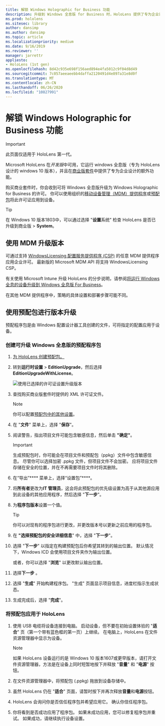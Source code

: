 ```yaml
---
title: 解锁 Windows Holographic for Business 功能
description: 升级到 Windows 全息版 for Business 时，HoloLens 提供了专为企业设计的额外功能。
ms.prod: hololens
ms.sitesec: library
author: dansimp
ms.author: dansimp
ms.topic: article
ms.localizationpriority: medium
ms.date: 9/16/2019
ms.reviewer: ''
manager: jarrettr
appliesto:
- HoloLens (1st gen)
ms.openlocfilehash: 8d42c935e698f156aed894e4fa5012c9f04d8d49
ms.sourcegitcommit: 7c057aeeaeebb4daffa2120491d4e897a31e8d0f
ms.translationtype: MT
ms.contentlocale: zh-CN
ms.lasthandoff: 06/26/2020
ms.locfileid: "10827991"
---
```

# 解锁 Windows Holographic for Business 功能

> [!IMPORTANT]
> 此页面仅适用于 HoloLens 第一代。

Microsoft HoloLens 在*开发版*中可用，它运行 windows 全息版（专为 HoloLens 设计的 windows 10 版本），并且在[商业版套件](hololens-commercial-features.md)中提供了专为企业设计的额外功能。

购买商业套件时，你会收到可将 Windows 全息版升级为 Windows Holographic for Business 的许可。 你可以使用组织的[移动设备管理（MDM）提供程序](#edition-upgrade-by-using-mdm)或[预配包](#edition-upgrade-by-using-a-provisioning-package)将此许可证应用到设备。

> [!TIP]
> 在 Windows 10 版本1803中，可以通过选择 "**设置**系统" 检查 HoloLens 是否已升级到商业版  >  **System**。

## 使用 MDM 升级版本

可通过支持 [WindowsLicensing 配置服务提供程序 (CSP)](https://msdn.microsoft.com/library/windows/hardware/dn904983.aspx) 的任意 MDM 提供程序应用企业许可。 最新版的 Microsoft MDM API 将支持 WindowsLicensing CSP。

有关使用 Microsoft Intune 升级 HoloLens 的分步说明，请参阅[将运行 Windows 全息的设备升级到 Windows 全息版 For Business](https://docs.microsoft.com/intune/holographic-upgrade)。

 在其他 MDM 提供程序中，策略的具体设置和部署步骤可能不同。

## 使用预配包进行版本升级

预配程序包是由 Windows 配置设计器工具创建的文件，可将指定的配置应用于设备。

### 创建可升级 Windows 全息版的预配程序包

1. [为 HoloLens 创建预配包。](hololens-provisioning.md)
1. 转到**运行时设置** > **EditionUpgrade**，然后选择**EditionUpgradeWithLicense**。

    ![使用已选择的许可证设置升级版本](images/icd1.png)

1. 查找购买商业版套件时提供的 XML 许可证文件。

    > [!NOTE]
    > 你可以配置[预配包中的其他设置](hololens-provisioning.md)。

1. 在 "**文件**" 菜单上，选择 "**保存**"。 

1. 阅读警告，指出项目文件可能包含敏感信息，然后单击 **"确定"**。

    > [!IMPORTANT]
    > 生成预配包时，你可能会在项目文件和预配包（ppkg）文件中包含敏感信息。 尽管你可以选择加密 .ppkg 文件，但项目文件不会加密。 应将项目文件存储在安全的位置，并在不再需要项目文件时将其删除。

1. 在“导出”**** 菜单上，选择“设置包”****。

1. 将**所有者**更改为**IT 管理员**，这会将此预配包的优先级设置为高于从其他源应用到此设备的其他应用程序，然后选择 "**下一步**"。

1. 为**程序包版本**设置一个值。

    > [!TIP]
    > 你可以对现有的程序包进行更改，并更改版本号以更新之前应用的程序包。

1. 在 **"选择预配包的安全详细信息**" 中，选择 "**下一步**"。

1. 选择 "**下一步**" 以指定在构建预配包后你希望其转到的输出位置。 默认情况下，Windows ICD 会使用项目文件夹作为输出位置。

    或者，你可以选择 "**浏览**" 以更改默认输出位置。

1. 选择**下一步** 。

1. 选择 "**生成**" 开始构建程序包。 "生成" 页面显示项目信息，进度栏指示生成状态。

1. 生成完成后，选择 "**完成**"。

### 将预配包应用于 HoloLens

1. 使用 USB 电缆将设备连接到电脑。 启动设备，但不要在初始设置体验的 "**适合**" 页（第一个带有蓝色框的第一页）上继续。 在电脑上，HoloLens 在文件资源管理器中显示为设备。

    > [!NOTE]
    > 如果 HoloLens 设备运行的是 Windows 10 版本1607或更早版本，请打开文件资源管理器，方法是在设备上同时短暂地按下并释放 "**音量**" 和 "**电源**" 按钮。

1. 在文件资源管理器中，将预配包 (.ppkg) 拖放到设备存储中。

1. 虽然 HoloLens 仍在 "**适合**" 页面，请暂时按下并再次释放**音量**和**电源**按钮。

1. HoloLens 会询问你是否信任程序包并希望应用它。 确认你信任程序包。

1. 你将看到是否成功应用了程序包。 如果未成功应用，您可以修复程序包并重试。 如果成功，请继续执行设备设置。
